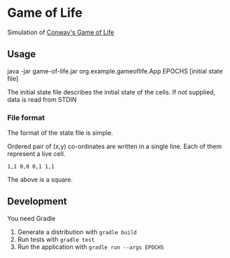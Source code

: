 # Game of Life

Simulation of [Conway's Game of Life](https://en.wikipedia.org/wiki/Conway's_Game_of_Life)

## Usage

java -jar game-of-life.jar org.example.gameoflife.App EPOCHS [initial state file]

The initial state file describes the initial state of the cells. If not supplied, data is read
from STDIN

### File format

The format of the state file is simple.

Ordered pair of (x,y) co-ordinates are written in a single line. Each of them represent a live cell.

```
1,1 0,0 0,1 1,1
```

The above is a square.

## Development

You need Gradle

1. Generate a distribution with `gradle build`
2. Run tests with `gradle test`
3. Run the application with `gradle run --args EPOCHS`
